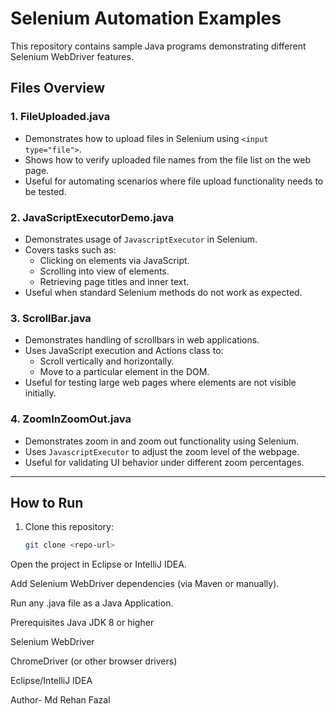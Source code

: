 # Selenium Automation Examples

This repository contains sample Java programs demonstrating different Selenium WebDriver features.

## Files Overview

### 1. FileUploaded.java
- Demonstrates how to upload files in Selenium using `<input type="file">`.
- Shows how to verify uploaded file names from the file list on the web page.
- Useful for automating scenarios where file upload functionality needs to be tested.

### 2. JavaScriptExecutorDemo.java
- Demonstrates usage of `JavascriptExecutor` in Selenium.
- Covers tasks such as:
  - Clicking on elements via JavaScript.
  - Scrolling into view of elements.
  - Retrieving page titles and inner text.
- Useful when standard Selenium methods do not work as expected.

### 3. ScrollBar.java
- Demonstrates handling of scrollbars in web applications.
- Uses JavaScript execution and Actions class to:
  - Scroll vertically and horizontally.
  - Move to a particular element in the DOM.
- Useful for testing large web pages where elements are not visible initially.

### 4. ZoomInZoomOut.java
- Demonstrates zoom in and zoom out functionality using Selenium.
- Uses `JavascriptExecutor` to adjust the zoom level of the webpage.
- Useful for validating UI behavior under different zoom percentages.

---

## How to Run
1. Clone this repository:
   ```bash
   git clone <repo-url>
Open the project in Eclipse or IntelliJ IDEA.

Add Selenium WebDriver dependencies (via Maven or manually).

Run any .java file as a Java Application.

Prerequisites
Java JDK 8 or higher

Selenium WebDriver

ChromeDriver (or other browser drivers)

Eclipse/IntelliJ IDEA

Author- Md Rehan Fazal
